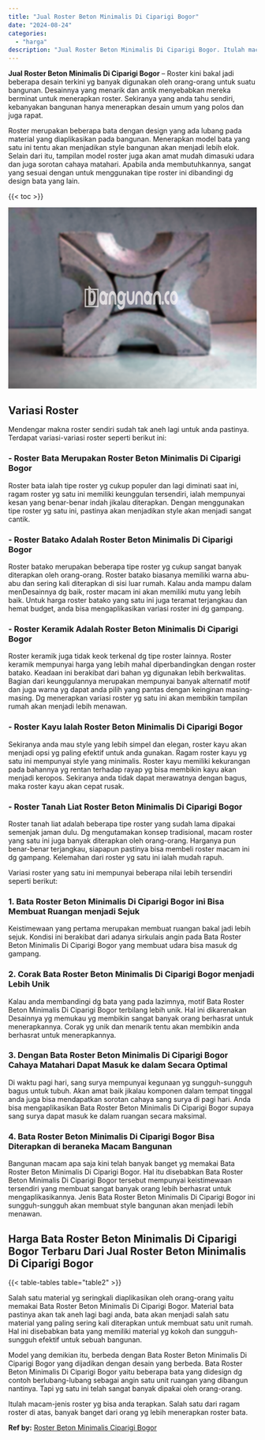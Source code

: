 ```yaml
---
title: "Jual Roster Beton Minimalis Di Ciparigi Bogor"
date: "2024-08-24"
categories: 
  - "harga"
description: "Jual Roster Beton Minimalis Di Ciparigi Bogor. Itulah macam-jenis roster yg bisa anda terapkan. Salah satu dari ragam roster di atas, banyak banget dari oran..."
---
```


**Jual Roster Beton Minimalis Di Ciparigi Bogor** – Roster kini bakal jadi beberapa desain terkini yg banyak digunakan oleh orang-orang untuk suatu bangunan. Desainnya yang menarik dan antik menyebabkan mereka berminat untuk menerapkan roster. Sekiranya yang anda tahu sendiri, kebanyakan bangunan hanya menerapkan desain umum yang polos dan juga rapat.

Roster merupakan beberapa bata dengan design yang ada lubang pada material yang diaplikasikan pada bangunan. Menerapkan model bata yang satu ini tentu akan menjadikan style bangunan akan menjadi lebih elok. Selain dari itu, tampilan model roster juga akan amat mudah dimasuki udara dan juga sorotan cahaya matahari. Apabila anda membutuhkannya, sangat yang sesuai dengan untuk menggunakan tipe roster ini dibandingi dg design bata yang lain.

{{< toc >}}

![Jual Roster Beton Minimalis Di Ciparigi Bogor](/images/bata-roster-minimalis-15.png)

## Variasi Roster

Mendengar makna roster sendiri sudah tak aneh lagi untuk anda pastinya. Terdapat variasi-variasi roster seperti berikut ini:

### \- Roster Bata Merupakan Roster Beton Minimalis Di Ciparigi Bogor

Roster bata ialah tipe roster yg cukup populer dan lagi diminati saat ini, ragam roster yg satu ini memiliki keunggulan tersendiri, ialah mempunyai kesan yang benar-benar indah jikalau diterapkan. Dengan menggunakan tipe roster yg satu ini, pastinya akan menjadikan style akan menjadi sangat cantik.

### \- Roster Batako Adalah Roster Beton Minimalis Di Ciparigi Bogor

Roster batako merupakan beberapa tipe roster yg cukup sangat banyak diterapkan oleh orang-orang. Roster batako biasanya memiliki warna abu-abu dan sering kali diterapkan di sisi luar rumah. Kalau anda mampu dalam menDesainnya dg baik, roster macam ini akan memiliki mutu yang lebih baik. Untuk harga roster batako yang satu ini juga teramat terjangkau dan hemat budget, anda bisa mengaplikasikan variasi roster ini dg gampang.

### \- Roster Keramik Adalah Roster Beton Minimalis Di Ciparigi Bogor

Roster keramik juga tidak keok terkenal dg tipe roster lainnya. Roster keramik mempunyai harga yang lebih mahal diperbandingkan dengan roster batako. Keadaan ini berakibat dari bahan yg digunakan lebih berkwalitas. Bagian dari keunggulannya merupakan mempunyai banyak alternatif motif dan juga warna yg dapat anda pilih yang pantas dengan keinginan masing-masing. Dg menerapkan variasi roster yg satu ini akan membikin tampilan rumah akan menjadi lebih menawan.

### \- Roster Kayu Ialah Roster Beton Minimalis Di Ciparigi Bogor

Sekiranya anda mau style yang lebih simpel dan elegan, roster kayu akan menjadi opsi yg paling efektif untuk anda gunakan. Ragam roster kayu yg satu ini mempunyai style yang minimalis. Roster kayu memiliki kekurangan pada bahannya yg rentan terhadap rayap yg bisa membikin kayu akan menjadi keropos. Sekiranya anda tidak dapat merawatnya dengan bagus, maka roster kayu akan cepat rusak.

### \- Roster Tanah Liat Roster Beton Minimalis Di Ciparigi Bogor

Roster tanah liat adalah beberapa tipe roster yang sudah lama dipakai semenjak jaman dulu. Dg mengutamakan konsep tradisional, macam roster yang satu ini juga banyak diterapkan oleh orang-orang. Harganya pun benar-benar terjangkau, siapapun pastinya bisa membeli roster macam ini dg gampang. Kelemahan dari roster yg satu ini ialah mudah rapuh.

Variasi roster yang satu ini mempunyai beberapa nilai lebih tersendiri seperti berikut:

### 1\. Bata Roster Beton Minimalis Di Ciparigi Bogor ini Bisa Membuat Ruangan menjadi Sejuk

Keistimewaan yang pertama merupakan membuat ruangan bakal jadi lebih sejuk. Kondisi ini berakibat dari adanya sirkulais angin pada Bata Roster Beton Minimalis Di Ciparigi Bogor yang membuat udara bisa masuk dg gampang.

### 2\. Corak Bata Roster Beton Minimalis Di Ciparigi Bogor menjadi Lebih Unik

Kalau anda membandingi dg bata yang pada lazimnya, motif Bata Roster Beton Minimalis Di Ciparigi Bogor terbilang lebih unik. Hal ini dikarenakan Desainnya yg memukau yg membikin sangat banyak orang berhasrat untuk menerapkannya. Corak yg unik dan menarik tentu akan membikin anda berhasrat untuk menerapkannya.

### 3\. Dengan Bata Roster Beton Minimalis Di Ciparigi Bogor Cahaya Matahari Dapat Masuk ke dalam Secara Optimal

Di waktu pagi hari, sang surya mempunyai kegunaan yg sungguh-sungguh bagus untuk tubuh. Akan amat baik jikalau komponen dalam tempat tinggal anda juga bisa mendapatkan sorotan cahaya sang surya di pagi hari. Anda bisa mengaplikasikan Bata Roster Beton Minimalis Di Ciparigi Bogor supaya sang surya dapat masuk ke dalam ruangan secara maksimal.

### 4\. Bata Roster Beton Minimalis Di Ciparigi Bogor Bisa Diterapkan di beraneka Macam Bangunan

Bangunan macam apa saja kini telah banyak banget yg memakai Bata Roster Beton Minimalis Di Ciparigi Bogor. Hal itu disebabkan Bata Roster Beton Minimalis Di Ciparigi Bogor tersebut mempunyai keistimewaan tersendiri yang membuat sangat banyak orang lebih berhasrat untuk mengaplikasikannya. Jenis Bata Roster Beton Minimalis Di Ciparigi Bogor ini sungguh-sungguh akan membuat style bangunan akan menjadi lebih menawan.

## Harga Bata Roster Beton Minimalis Di Ciparigi Bogor Terbaru Dari Jual Roster Beton Minimalis Di Ciparigi Bogor

{{< table-tables table="table2" >}}

Salah satu material yg seringkali diaplikasikan oleh orang-orang yaitu memakai Bata Roster Beton Minimalis Di Ciparigi Bogor. Material bata pastinya akan tak aneh lagi bagi anda, bata akan menjadi salah satu material yang paling sering kali diterapkan untuk membuat satu unit rumah. Hal ini disebabkan bata yang memiliki material yg kokoh dan sungguh-sungguh efektif untuk sebuah bangunan.

Model yang demikian itu, berbeda dengan Bata Roster Beton Minimalis Di Ciparigi Bogor yang dijadikan dengan desain yang berbeda. Bata Roster Beton Minimalis Di Ciparigi Bogor yaitu beberapa bata yang didesign dg contoh berlubang-lubang sebagai angin satu unit ruangan yang dibangun nantinya. Tapi yg satu ini telah sangat banyak dipakai oleh orang-orang.

Itulah macam-jenis roster yg bisa anda terapkan. Salah satu dari ragam roster di atas, banyak banget dari orang yg lebih menerapkan roster bata.

**Ref by:** [Roster Beton Minimalis Ciparigi Bogor](https://id.wikipedia.org/wiki/Roster)
